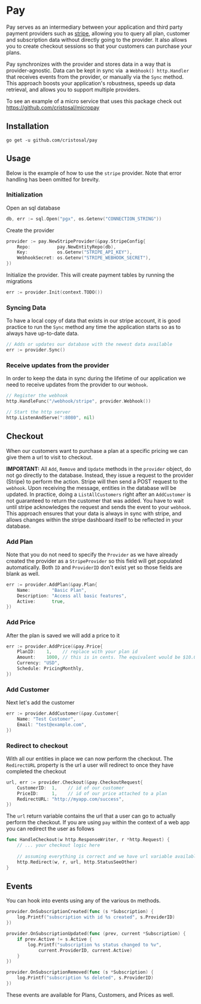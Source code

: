 
# Pay

Pay serves as an intermediary between your application and third party payment providers such as  [stripe](https://www.stripe.com), allowing you to query all plan, customer and subscription data without directly going to the provider.  It also allows you to create checkout sessions so that your customers can purchase your plans.

Pay synchronizes with the provider and stores data in a way that is provider-agnostic. 
Data can be kept in sync via  a `Webhook() http.Handler`  that receives events from the provider, or manually via the `Sync` method. This approach boosts your application's robustness, speeds up data retrieval, and allows you to support multiple providers.

To see an example of a micro service that uses this package check out https://github.com/cristosal/micropay

## Installation

`go get -u github.com/cristosal/pay`

## Usage

Below is the example of how to use the `stripe` provider. Note that error handling has been omitted for brevity.

### Initialization
 
Open an sql database
```go
db, err := sql.Open("pgx", os.Getenv("CONNECTION_STRING"))
```

Create the provider
```go
provider := pay.NewStripeProvider(&pay.StripeConfig{
	Repo:          pay.NewEntityRepo(db),
	Key:           os.Getenv("STRIPE_API_KEY"),
	WebhookSecret: os.Getenv("STRIPE_WEBHOOK_SECRET"),
})
```

Initialize the provider. This will create payment tables by running the migrations
```go
err := provider.Init(context.TODO())
```

### Syncing Data

To have a local copy of data that exists in our stripe account, it is good practice to run the `Sync` method any time the application starts so as to always have up-to-date data.

```go
// Adds or updates our database with the newest data available
err := provider.Sync()
```

### Receive updates from the provider

In order to keep the data in sync during the lifetime of our application we need to receive updates from the provider to our `Webhook`.

```go
// Register the webhook
http.HandleFunc("/webhook/stripe", provider.Webhook())

// Start the http server
http.ListenAndServe(":8080", nil)
```

## Checkout

When our customers want to purchase a plan at a specific pricing we can give them a url to visit to checkout. 

**IMPORTANT:** All `Add`, `Remove` and `Update` methods in the `provider` object, do not go directly to the database. Instead, they issue a request to the provider (Stripe) to perform the action. Stripe will then send a POST request to the `webhook`. Upon receiving the message,  entities in the database will be updated. In practice, doing a `ListAllCustomers` right after an `AddCustomer` is not guaranteed to return the customer that was added. You have to wait until stripe acknowledges the request and sends the event to your `webhook`. This approach ensures that your data is always in sync with stripe, and allows changes within the stripe dashboard itself to be reflected in your database.
### Add Plan

Note that you do not need to specify the `Provider` as we have already created the provider as a `StripeProvider` so this field will get populated automatically. Both `ID` and `ProviderID` don't exist yet so those fields are blank as well.

```go
err := provider.AddPlan(&pay.Plan{
	Name:        "Basic Plan",
	Description: "Access all basic features",
	Active:      true,
})
```

### Add Price

After the plan is saved we will add a price to it

```go
err := provider.AddPrice(&pay.Price{
	PlanID:    1,    // replace with your plan id
	Amount:    1000, // this is in cents. The equivalent would be $10.00
	Currency: "USD",
	Schedule: PricingMonthly,
})
```


### Add Customer

Next let's add the customer

```go
err := provider.AddCustomer(&pay.Customer{
	Name: "Test Customer",
	Email: "test@example.com",
})
```

### Redirect to checkout

With all our entities in place we can now perform the checkout. The `RedirectURL` property is the url a user will redirect to once they have completed the checkout

```go
url, err := provider.Checkout(&pay.CheckoutRequest{
	CustomerID:  1,    // id of our customer
	PriceID:     1,    // id of our price attached to a plan
	RedirectURL: "http://myapp.com/success",
})
```

The `url` return variable contains the url that a user can go to actually perform the checkout. If you are using `pay` within the context of a web app you can redirect the user as follows

```go
func HandleCheckout(w http.ResponseWriter, r *http.Request) {
	// ... your checkout logic here
	
	// assuming everything is correct and we have url variable available
	http.Redirect(w, r, url, http.StatusSeeOther)
}
```
## Events

You can hook into events using any of the various `On` methods.

```go
provider.OnSubscriptionCreated(func (s *Subscription) {
	log.Printf("subscription with id %s created", s.ProviderID)
})

provider.OnSubscriptionUpdated(func (prev, current *Subscription) {
	if prev.Active != s.Active {
		log.Printf("subscription %s status changed to %v", 
			current.ProviderID, current.Active)
	}
})

provider.OnSubscriptionRemoved(func (s *Subscription) {
	log.Printf("subscription %s deleted", s.ProviderID)
})
```

These events are available for Plans, Customers, and Prices as well.

